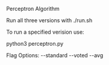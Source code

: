 Perceptron Algorithm

Run all three versions with ./run.sh

To run a specified verision use:

python3 perceptron.py <training> <testing> <flag>

Flag Options:
	--standard
	--voted
	--avg

